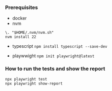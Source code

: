 ### Prerequisites

- docker
- nvm
```curl -o- https://raw.githubusercontent.com/nvm-sh/nvm/v0.40.1/install.sh | bash
\. "$HOME/.nvm/nvm.sh"
nvm install 22
```
- typescript
`npm install typescript --save-dev`

- playwwight
`npm init playwright@latest`


### How to run the tests and show the report

```
npx playwright test
npx playwright show-report
````

